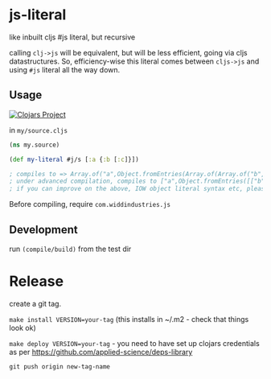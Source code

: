 # js-literal

like inbuilt cljs #js literal, but recursive

calling `clj->js` will be equivalent, but will be less efficient, 
going via cljs datastructures. So, efficiency-wise this literal comes between `cljs->js` and using 
`#js` literal all the way down.

## Usage 

[![Clojars Project](https://img.shields.io/clojars/v/com.widdindustries/js-literal.svg)](https://clojars.org/com.widdindustries/js-literal)

in `my/source.cljs`

```clojure
(ns my.source)

(def my-literal #j/s [:a {:b [:c]}])

; compiles to => Array.of("a",Object.fromEntries(Array.of(Array.of("b",Array.of("c")))));
; under advanced compilation, compiles to ["a",Object.fromEntries([["b",["c"]]])]
; if you can improve on the above, IOW object literal syntax etc, please PR

```

Before compiling, require `com.widdindustries.js`

## Development

run `(compile/build)` from the test dir

# Release

create a git tag.

`make install VERSION=your-tag` (this installs in ~/.m2 - check that things look ok)

`make deploy VERSION=your-tag`  - you need to have set up clojars credentials as per https://github.com/applied-science/deps-library

`git push origin new-tag-name`




